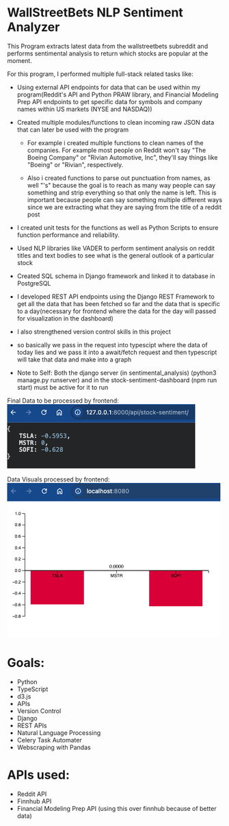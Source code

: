 # WallStreetBets NLP Sentiment Analyzer
This Program extracts latest data from the wallstreetbets subreddit and performs sentimental analysis to return which stocks are popular at the moment.

For this program, I performed multiple full-stack related tasks like:
- Using external API endpoints for data that can be used within my program(Reddit's API and Python PRAW library, and Financial Modeling Prep API endpoints to get specific data for symbols and company names within US markets (NYSE and NASDAQ))

- Created multiple modules/functions to clean incoming raw JSON data that can later be used with the program

    - For example i created multiple functions to clean names of the companies. For example most people on Reddit won't say "The Boeing Company" or "Rivian Automotive, Inc", they'll say things like "Boeing" or "Rivian", respectively.
    
    - Also i created functions to parse out punctuation from names, as well "'s" because the goal is to reach as many way people can say something and strip everything so that only the name is left. This is important because people can say something multiple different ways since we are extracting what they are saying from the title of a reddit post

- I created unit tests for the functions as well as Python Scripts to ensure function performance and reliability.

- Used NLP libraries like VADER to perform sentiment analysis on reddit titles and text bodies to see what is the general outlook of a particular stock

- Created SQL schema in Django framework and linked it to database in PostgreSQL

- I developed REST API endpoints using the Django REST Framework to get all the data that has been fetched so far and the data that is specific to a day(necessary for frontend where the data for the day will passed for visualization in the dashboard)

- I also strengthened version control skills in this project

- so basically we pass in the request into typescipt where the data of today lies and we pass it into a await/fetch request and then typescript will take that data and make into a graph

- Note to Self: Both the django server (in sentimental_analysis) (python3 manage.py runserver) and in the stock-sentiment-dashboard (npm run start) must be active for it to run

Final Data to be processed by frontend:
![Local Image](./exampleredirect.png)

Data Visuals processed by frontend:
![Local Image](./exampleoutput.png)



# Goals:
- Python
- TypeScript
- d3.js
- APIs
- Version Control
- Django
- REST APIs
- Natural Language Processing
- Celery Task Automater
- Webscraping with Pandas


# APIs used: 
- Reddit API
- Finnhub API
- Financial Modeling Prep API (using this over finnhub because of better data)
